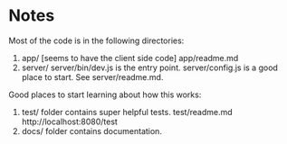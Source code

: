 # Notes

Most of the code is in the following directories:
1. app/ [seems to have the client side code]
    app/readme.md
2. server/
    server/bin/dev.js is the entry point. server/config.js is a good place to start. See server/readme.md.

Good places to start learning about how this works:
1. test/ folder contains super helpful tests.
        test/readme.md
        http://localhost:8080/test
2. docs/ folder contains documentation.